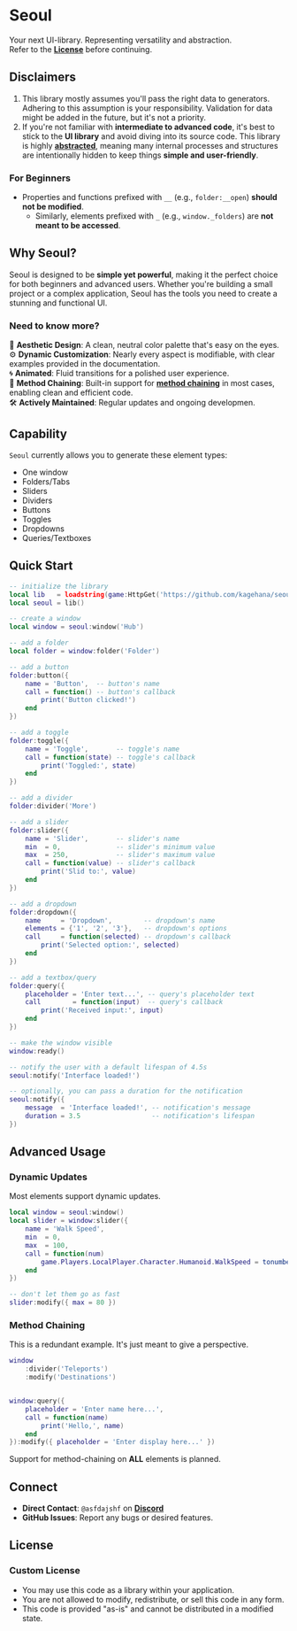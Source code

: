 # **Seoul**  
Your next UI-library. Representing versatility and abstraction. \
Refer to the [**License**](https://github.com/kagehana/seoul/blob/main/readme.md#license) before continuing.

## **Disclaimers**
1. This library mostly assumes you'll pass the right data to generators. Adhering to this assumption is your responsibility. Validation for data might be added in the future, but it's not a priority.
2. If you're not familiar with **intermediate to advanced code**, it's best to stick to the **UI library** and avoid diving into its source code. This library is highly [**abstracted**](https://en.wikipedia.org/wiki/Abstraction_(computer_science)), meaning many internal processes and structures are intentionally hidden to keep things **simple and user-friendly**.  

### **For Beginners**  
* Properties and functions prefixed with `__` (e.g., `folder:__open`) **should not be modified**.
    * Similarly, elements prefixed with `_` (e.g., `window._folders`) are **not meant to be accessed**. 

## **Why Seoul?**
Seoul is designed to be **simple yet powerful**, making it the perfect choice for both beginners and advanced users. Whether you're building a small project or a complex application, Seoul has the tools you need to create a stunning and functional UI.

### Need to know more?  
🎨 **Aesthetic Design**: A clean, neutral color palette that's easy on the eyes.  
⚙️ **Dynamic Customization**: Nearly every aspect is modifiable, with clear examples provided in the documentation.  
🌀 **Animated**: Fluid transitions for a polished user experience.  
🔗 **Method Chaining**: Built-in support for [**method chaining**](https://en.wikipedia.org/wiki/Method_chaining) in most cases, enabling clean and efficient code.  
🛠️ **Actively Maintained**: Regular updates and ongoing developmen.

## **Capability**  
`Seoul` currently allows you to generate these element types:
* One window
* Folders/Tabs
* Sliders
* Dividers
* Buttons
* Toggles
* Dropdowns
* Queries/Textboxes

## **Quick Start**
```lua
-- initialize the library
local lib   = loadstring(game:HttpGet('https://github.com/kagehana/seoul/blob/main/seoul.lua?raw=true'))()
local seoul = lib()

-- create a window
local window = seoul:window('Hub')

-- add a folder
local folder = window:folder('Folder')

-- add a button
folder:button({
    name = 'Button',  -- button's name
    call = function() -- button's callback
        print('Button clicked!')
    end
})

-- add a toggle
folder:toggle({
    name = 'Toggle',       -- toggle's name
    call = function(state) -- toggle's callback
        print('Toggled:', state)
    end
})

-- add a divider
folder:divider('More')

-- add a slider
folder:slider({
    name = 'Slider',       -- slider's name
    min  = 0,              -- slider's minimum value
    max  = 250,            -- slider's maximum value
    call = function(value) -- slider's callback
        print('Slid to:', value)
    end
})

-- add a dropdown
folder:dropdown({
    name     = 'Dropdown',        -- dropdown's name
    elements = {'1', '2', '3'},   -- dropdown's options
    call     = function(selected) -- dropdown's callback
        print('Selected option:', selected)
    end
})

-- add a textbox/query
folder:query({
    placeholder = 'Enter text...', -- query's placeholder text
    call        = function(input)  -- query's callback
        print('Received input:', input)
    end
})

-- make the window visible
window:ready()

-- notify the user with a default lifespan of 4.5s
seoul:notify('Interface loaded!')

-- optionally, you can pass a duration for the notification
seoul:notify({
    message  = 'Interface loaded!', -- notification's message
    duration = 3.5                  -- notification's lifespan
})
```

## **Advanced Usage**  
### Dynamic Updates  
Most elements support dynamic updates.
```lua
local window = seoul:window()
local slider = window:slider({
    name = 'Walk Speed',
    min  = 0,
    max  = 100,
    call = function(num)
        game.Players.LocalPlayer.Character.Humanoid.WalkSpeed = tonumber(num)
    end
})

-- don't let them go as fast
slider:modify({ max = 80 })
```

### Method Chaining
This is a redundant example. It's just meant to give a perspective.
```lua
window
    :divider('Teleports')
    :modify('Destinations')


window:query({
    placeholder = 'Enter name here...',
    call = function(name)
        print('Hello,', name)
    end
}):modify({ placeholder = 'Enter display here...' })
```

Support for method-chaining on **ALL** elements is planned.

## **Connect** 
- **Direct Contact**: `@asfdajshf` on [**Discord**](https://discord.com/)
- **GitHub Issues**: Report any bugs or desired features.  

## **License**  
### Custom License  
- You may use this code as a library within your application.
- You are not allowed to modify, redistribute, or sell this code in any form.
- This code is provided "as-is" and cannot be distributed in a modified state.
